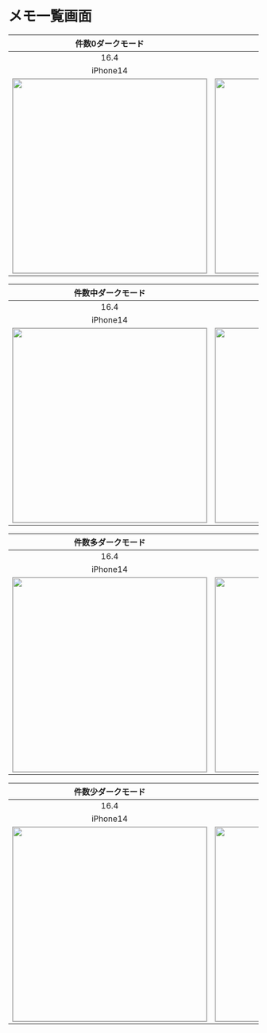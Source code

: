 # メモ一覧画面

|件数0ダークモード|件数0ライトモード|
|:---:|:---:|
|16.4|16.4|
|iPhone14|iPhone14|
|<img src='../ReferenceImages_64/メモ一覧画面/testMemoListViewController_件数0_ダークモード_iPhone_16_4_390x844@3x.png' width='390' style='border: 1px solid #999' />|<img src='../ReferenceImages_64/メモ一覧画面/testMemoListViewController_件数0_ライトモード_iPhone_16_4_390x844@3x.png' width='390' style='border: 1px solid #999' />|

|件数中ダークモード|件数中ライトモード|
|:---:|:---:|
|16.4|16.4|
|iPhone14|iPhone14|
|<img src='../ReferenceImages_64/メモ一覧画面/testMemoListViewController_件数中_ダークモード_iPhone_16_4_390x844@3x.png' width='390' style='border: 1px solid #999' />|<img src='../ReferenceImages_64/メモ一覧画面/testMemoListViewController_件数中_ライトモード_iPhone_16_4_390x844@3x.png' width='390' style='border: 1px solid #999' />|

|件数多ダークモード|件数多ライトモード|
|:---:|:---:|
|16.4|16.4|
|iPhone14|iPhone14|
|<img src='../ReferenceImages_64/メモ一覧画面/testMemoListViewController_件数多_ダークモード_iPhone_16_4_390x844@3x.png' width='390' style='border: 1px solid #999' />|<img src='../ReferenceImages_64/メモ一覧画面/testMemoListViewController_件数多_ライトモード_iPhone_16_4_390x844@3x.png' width='390' style='border: 1px solid #999' />|

|件数少ダークモード|件数少ライトモード|
|:---:|:---:|
|16.4|16.4|
|iPhone14|iPhone14|
|<img src='../ReferenceImages_64/メモ一覧画面/testMemoListViewController_件数少_ダークモード_iPhone_16_4_390x844@3x.png' width='390' style='border: 1px solid #999' />|<img src='../ReferenceImages_64/メモ一覧画面/testMemoListViewController_件数少_ライトモード_iPhone_16_4_390x844@3x.png' width='390' style='border: 1px solid #999' />|

